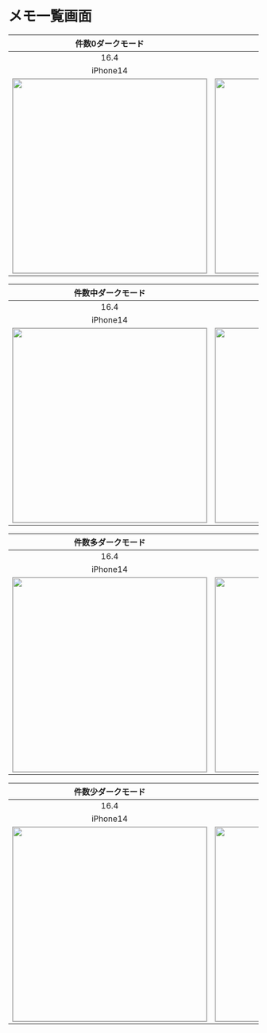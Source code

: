 # メモ一覧画面

|件数0ダークモード|件数0ライトモード|
|:---:|:---:|
|16.4|16.4|
|iPhone14|iPhone14|
|<img src='../ReferenceImages_64/メモ一覧画面/testMemoListViewController_件数0_ダークモード_iPhone_16_4_390x844@3x.png' width='390' style='border: 1px solid #999' />|<img src='../ReferenceImages_64/メモ一覧画面/testMemoListViewController_件数0_ライトモード_iPhone_16_4_390x844@3x.png' width='390' style='border: 1px solid #999' />|

|件数中ダークモード|件数中ライトモード|
|:---:|:---:|
|16.4|16.4|
|iPhone14|iPhone14|
|<img src='../ReferenceImages_64/メモ一覧画面/testMemoListViewController_件数中_ダークモード_iPhone_16_4_390x844@3x.png' width='390' style='border: 1px solid #999' />|<img src='../ReferenceImages_64/メモ一覧画面/testMemoListViewController_件数中_ライトモード_iPhone_16_4_390x844@3x.png' width='390' style='border: 1px solid #999' />|

|件数多ダークモード|件数多ライトモード|
|:---:|:---:|
|16.4|16.4|
|iPhone14|iPhone14|
|<img src='../ReferenceImages_64/メモ一覧画面/testMemoListViewController_件数多_ダークモード_iPhone_16_4_390x844@3x.png' width='390' style='border: 1px solid #999' />|<img src='../ReferenceImages_64/メモ一覧画面/testMemoListViewController_件数多_ライトモード_iPhone_16_4_390x844@3x.png' width='390' style='border: 1px solid #999' />|

|件数少ダークモード|件数少ライトモード|
|:---:|:---:|
|16.4|16.4|
|iPhone14|iPhone14|
|<img src='../ReferenceImages_64/メモ一覧画面/testMemoListViewController_件数少_ダークモード_iPhone_16_4_390x844@3x.png' width='390' style='border: 1px solid #999' />|<img src='../ReferenceImages_64/メモ一覧画面/testMemoListViewController_件数少_ライトモード_iPhone_16_4_390x844@3x.png' width='390' style='border: 1px solid #999' />|

